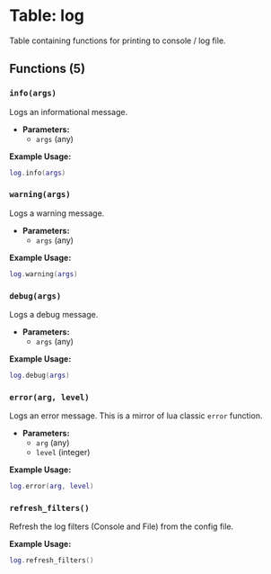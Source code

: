# Table: log

Table containing functions for printing to console / log file.

## Functions (5)

### `info(args)`

Logs an informational message.

- **Parameters:**
  - `args` (any)

**Example Usage:**
```lua
log.info(args)
```

### `warning(args)`

Logs a warning message.

- **Parameters:**
  - `args` (any)

**Example Usage:**
```lua
log.warning(args)
```

### `debug(args)`

Logs a debug message.

- **Parameters:**
  - `args` (any)

**Example Usage:**
```lua
log.debug(args)
```

### `error(arg, level)`

Logs an error message. This is a mirror of lua classic `error` function.

- **Parameters:**
  - `arg` (any)
  - `level` (integer)

**Example Usage:**
```lua
log.error(arg, level)
```

### `refresh_filters()`

Refresh the log filters (Console and File) from the config file.

**Example Usage:**
```lua
log.refresh_filters()
```


